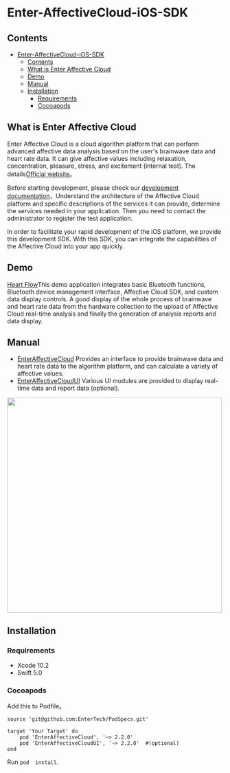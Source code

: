 # Enter-AffectiveCloud-iOS-SDK

## Contents

- [Enter-AffectiveCloud-iOS-SDK](#enter-affectivecloud-ios-sdk)
  - [Contents](#contents)
  - [What is Enter Affective Cloud](#what-is-enter-affective-cloud)
  - [Demo](#demo)
  - [Manual](#manual)
  - [Installation](#installation)
    - [Requirements](#requirements)
    - [Cocoapods](#cocoapods)

## What is Enter Affective Cloud

Enter Affective Cloud is a cloud algorithm platform that can perform advanced affective data analysis based on the user's brainwave data and heart rate data. It can give affective values including relaxation, concentration, pleasure, stress, and excitement (internal test). The details[Official website](https://www.entertech.cn)。

Before starting development, please check our [development documentation](https://docs.affectivecloud.com)，Understand the architecture of the Affective Cloud platform and specific descriptions of the services it can provide, determine the services needed in your application. Then you need to contact the administrator to register the test application.

In order to facilitate your rapid development of the iOS platform, we provide this development SDK. With this SDK, you can integrate the capabilities of the Affective Cloud into your app quickly.

## Demo

[Heart Flow](https://github.com/Entertech/Enter-AffectiveCloud-Demo-iOS.git)This demo application integrates basic Bluetooth functions, Bluetooth device management interface, Affective Cloud SDK, and custom data display controls. A good display of the whole process of brainwave and heart rate data from the hardware collection to the upload of Affective Cloud real-time analysis and finally the generation of analysis reports and data display.

## Manual

- [EnterAffectiveCloud](EnterAffectiveCloud/) Provides an interface to provide brainwave data and heart rate data to the algorithm platform, and can calculate a variety of affective values.
- [EnterAffectiveCloudUI](UI/EnterAffectiveCloudUI/) Various UI modules are provided to display real-time data and report data (optional).

<img src="https://github.com/Entertech/Enter-AffectiveCloud-iOS-SDK/blob/master/img/6.png" width="500">

## Installation

### Requirements
- Xcode 10.2
- Swift 5.0

### Cocoapods

Add this to Podfile。

```
source 'git@github.com:EnterTech/PodSpecs.git'

target 'Your Target' do
    pod 'EnterAffectiveCloud', '~> 2.2.0'
    pod 'EnterAffectiveCloudUI', '~> 2.2.0'  #(optional)
end
```
Run `pod  install`.
